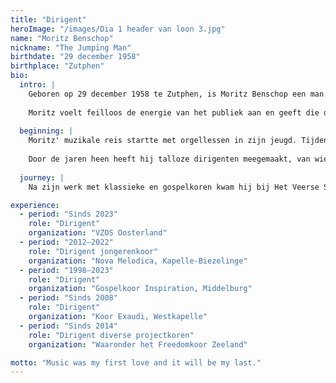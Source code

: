 ```yaml
---
title: "Dirigent"
heroImage: "/images/Dia 1 header van loon 3.jpg"
name: "Moritz Benschop"
nickname: "The Jumping Man"
birthdate: "29 december 1958"
birthplace: "Zutphen"
bio:
  intro: |
    Geboren op 29 december 1958 te Zutphen, is Moritz Benschop een man die je niet snel over het hoofd ziet—zeker niet als hij voor het koor staat. Met zijn energieke bewegingen en wapperende armen heeft hij de bijnaam **The Jumping Man** meer dan verdiend. Springend en zwaaiend leidt hij ons koor alsof hij zelf een muzieknoot is die uit de maat wil dansen. En geloof ons: dat werkt aanstekelijk.
    
    Moritz voelt feilloos de energie van het publiek aan en geeft die dubbel en dwars terug. Zijn flair is als een muzikale golf die iedereen meesleurt—van de eerste rij tot achterin de zaal. Zijn enthousiasme werkt als een turbo voor ons koor, het combo én het publiek. Want uiteindelijk draait het daar allemaal om: samen genieten van muziek.
  
  beginning: |
    Moritz' muzikale reis startte met orgellessen in zijn jeugd. Tijdens zijn opleiding tot onderwijzer koos hij voor een muziekspecialisatie, en bouwde hij verder aan zijn muzikale fundament. Na jaren zelf in diverse koren te hebben gezongen, groeide hij langzaam maar zeker uit tot muzikaal leider en dirigent.
    
    Door de jaren heen heeft hij talloze dirigenten meegemaakt, van wie hij tijdens repetities, optredens en concerten veel heeft geleerd. Met een flinke dosis workshops, cursussen en zijn ervaring in het onderwijs, ontwikkelde hij zich tot een bevlogen muziekmens met een brede blik en een open oor.
  
  journey: |
    Na zijn werk met klassieke en gospelkoren kwam hij bij Het Veerse Scheepstuig terecht—op het eerste gezicht een heel ander muzikaal schip. Of zoals Herman van Veen het zou zeggen: "Van Paljas tot Jeruzalem." Maar de zin om ook met dit koor muziek te maken was er meteen. Het enthousiasme was wederzijds, en dat is precies wat zangers verbindt—ongeacht het genre.

experience:
  - period: "Sinds 2023"
    role: "Dirigent"
    organization: "VZOS Oosterland"
  - period: "2012–2022"
    role: "Dirigent jongerenkoor"
    organization: "Nova Melodica, Kapelle-Biezelinge"
  - period: "1998–2023"
    role: "Dirigent"
    organization: "Gospelkoor Inspiration, Middelburg"
  - period: "Sinds 2008"
    role: "Dirigent"
    organization: "Koor Exaudi, Westkapelle"
  - period: "Sinds 2014"
    role: "Dirigent diverse projectkoren"
    organization: "Waaronder het Freedomkoor Zeeland"

motto: "Music was my first love and it will be my last."
---
```

